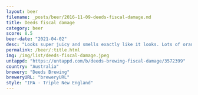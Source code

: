 ```yaml
---
layout: beer
filename: _posts/beer/2016-11-09-deeds-fiscal-damage.md
title: Deeds fiscal damage
category: beer
score: 8.5
beer-date: "2021-04-02"
desc: "Looks super juicy and smells exactly like it looks. Lots of orange and citrus. There’s a little bit extra sourness that masks some of the fruity flavours. Enough booze to warm you up"
permalink: /beer/:title.html
img: /img/list/deeds-fiscal-damage.jpeg
untappd: "https://untappd.com/b/deeds-brewing-fiscal-damage/3572399"
country: "Australia"
brewery: "Deeds Brewing"
breweryURL: "breweryURL"
style: "IPA - Triple New England"
---
```

